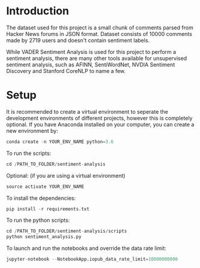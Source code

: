 # Introduction
The dataset used for this project is a small chunk of comments parsed from Hacker News forums in JSON format. Dataset consists of 10000 comments made by 2719 users and doesn't contain sentiment labels.

While VADER Sentiment Analysis is used for this project to perform a sentiment analysis, there are many other tools available for unsupervised sentiment analysis, such as AFINN, SentiWordNet, NVDIA Sentiment Discovery and Stanford CoreNLP to name a few.

# Setup
It is recommended to create a virtual environment to seperate the development environments of different projects, however this is completely optional. If you have Anaconda installed on your computer, you can create a new environment by:
``` python
conda create -n YOUR_ENV_NAME python=3.6
```

To run the scripts:
``` python
cd /PATH_TO_FOLDER/sentiment-analysis
```
Optional: (if you are using a virtual environment)
``` python
source activate YOUR_ENV_NAME
```
To install the dependencies:
``` python
pip install -r requirements.txt
```
To run the python scripts:
``` python
cd /PATH_TO_FOLDER/sentiment-analysis/scripts
python sentiment_analysis.py
```
To launch and run the notebooks and override the data rate limit:
``` python
jupyter-notebook --NotebookApp.iopub_data_rate_limit=10000000000
```
